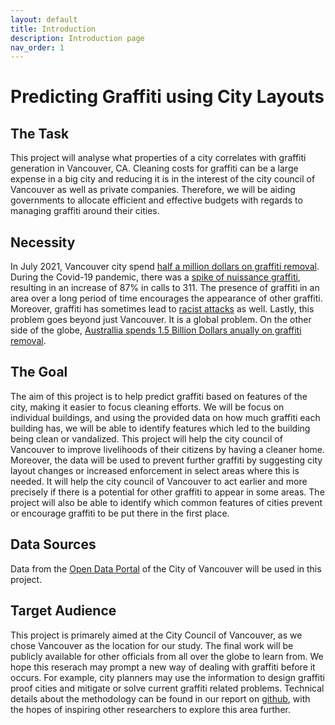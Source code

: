 ```yaml
---
layout: default
title: Introduction
description: Introduction page
nav_order: 1
---
```


# Predicting Graffiti using City Layouts

## The Task

This project will analyse what properties of a city correlates with graffiti generation in Vancouver, CA. Cleaning costs for graffiti can be a large expense in a big city and reducing it is in the interest of the city council of Vancouver as well as private companies. Therefore, we will be aiding governments to allocate efficient and effective budgets with regards to managing graffiti around their cities.

## Necessity

In July 2021, Vancouver city spend [half a million dollars on graffiti removal](https://dailyhive.com/vancouver/vancouver-graffiti-removal-half-a-million). During the Covid-19 pandemic, there was a [spike of nuissance graffiti](https://globalnews.ca/news/8240692/vancouver-spike-nuisance-graffiti-calls-311-covid-19-pandemic/), resulting in an increase of 87% in calls to 311. The presence of graffiti in an area over a long period of time encourages the appearance of other graffiti. Moreover, graffiti has sometimes lead to [racist attacks](https://www.vancouverisawesome.com/local-news/mural-in-vancouvers-chinatown-targeted-in-racist-attack-3932501) as well. Lastly, this problem goes beyond just Vancouver. It is a global problem. On the other side of the globe, [Australlia spends 1.5 Billion Dollars anually on graffiti removal](https://www.crimestopperswa.com.au/for-schools/graffiti-action-challenge/useful-information/whats-the-cost-of-graffiti/).


## The Goal

The aim of this project is to help predict graffiti based on features of the city, making it easier to focus cleaning efforts. We will be focus on individual buildings, and using the provided data on how much graffiti each building has, we will be able to identify features which led to the building being clean or vandalized. This project will help the city council of Vancouver to improve livelihoods of their citizens by having a cleaner home. Moreover, the data will be used to prevent further graffiti by suggesting city layout changes or increased enforcement in select areas where this is needed. It will help the city council of Vancouver to act earlier and more precisely if there is a potential for other graffiti to appear in some areas. The project will also be able to identify which common features of cities prevent or encourage graffiti to be put there in the first place.

## Data Sources

Data from the [Open Data Portal](https://opendata.vancouver.ca/) of the City of Vancouver will be used in this project.

## Target Audience

This project is primarely aimed at the City Council of Vancouver, as we chose Vancouver as the location for our study. The final work will be publicly available for other officials from all over the globe to learn from. We hope this reserach may prompt a new way of dealing with graffiti before it occurs. For example, city planners may use the information to design graffiti proof cities and mitigate or solve current graffiti related problems. Technical details about the methodology can be found in our report on [github](https://github.com/CowKeyMan/PredictingGraffitiUsingCityLayouts), with the hopes of inspiring other researchers to explore this area further.
